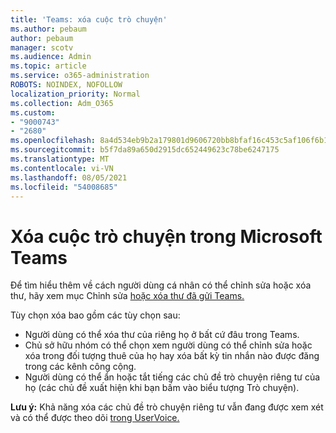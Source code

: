 ```yaml
---
title: 'Teams: xóa cuộc trò chuyện'
ms.author: pebaum
author: pebaum
manager: scotv
ms.audience: Admin
ms.topic: article
ms.service: o365-administration
ROBOTS: NOINDEX, NOFOLLOW
localization_priority: Normal
ms.collection: Adm_O365
ms.custom:
- "9000743"
- "2680"
ms.openlocfilehash: 8a4d534eb9b2a179801d9606720bb8bfaf16c453c5af106f6b104fd0dc11cc9f
ms.sourcegitcommit: b5f7da89a650d2915dc652449623c78be6247175
ms.translationtype: MT
ms.contentlocale: vi-VN
ms.lasthandoff: 08/05/2021
ms.locfileid: "54008685"
---
```

# <a name="delete-a-chat-in-microsoft-teams"></a>Xóa cuộc trò chuyện trong Microsoft Teams

Để tìm hiểu thêm về cách người dùng cá nhân có thể chỉnh sửa hoặc xóa thư, hãy xem mục Chỉnh sửa [hoặc xóa thư đã gửi Teams.](https://support.office.com/article/5f1fe604-a900-4a07-b8b7-8cf70ed6b263) 

Tùy chọn xóa bao gồm các tùy chọn sau:

- Người dùng có thể xóa thư của riêng họ ở bất cứ đâu trong Teams.
- Chủ sở hữu nhóm có thể chọn xem người dùng có thể chỉnh sửa hoặc xóa trong đối tượng thuê của họ hay xóa bất kỳ tin nhắn nào được đăng trong các kênh công cộng.
- Người dùng có thể ẩn hoặc tắt tiếng các chủ đề trò chuyện riêng tư của họ (các chủ đề xuất hiện khi bạn bấm vào biểu tượng Trò chuyện).

**Lưu ý:** Khả năng xóa các chủ đề trò chuyện riêng tư vẫn đang được xem xét và có thể được theo dõi [trong UserVoice.](https://microsoftteams.uservoice.com/forums/555103-public/suggestions/33535006-delete-private-chat-threads) 